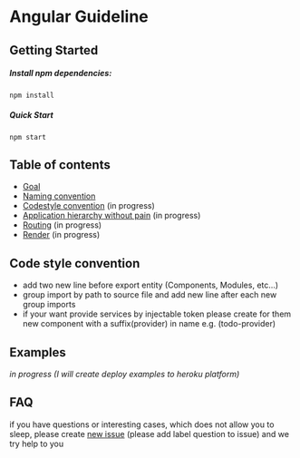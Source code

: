 # Angular Guideline

## Getting Started

##### Install npm dependencies:
```
npm install
```

##### Quick Start
```
npm start
```

## Table of contents

* [Goal](https://github.com/Frontend-Stars/angular-guideline/wiki/Goal)
* [Naming convention](https://github.com/Frontend-Stars/angular-guideline/wiki/Naming-convention)
* [Codestyle convention](https://github.com/Frontend-Stars/angular-guideline/wiki/Codestyle-convention) (in progress)
* [Application hierarchy without pain](https://github.com/Frontend-Stars/angular-guideline/wiki/Application-hierarchy-without-pain) (in progress)
* [Routing](https://github.com/Frontend-Stars/angular-guideline/wiki/Routing) (in progress)
* [Render](https://github.com/Frontend-Stars/angular-guideline/wiki/Render) (in progress)

## Code style convention
* add two new line before export entity (Components, Modules, etc...)
* group import by path to source file and add new line after each new group imports
* if your want provide services by injectable token please create for them new component with a suffix(provider) in name e.g. (todo-provider)

## Examples
_in progress (I will create deploy examples to heroku platform)_

## FAQ
if you have questions or interesting cases, which does not allow you to sleep, please create [new issue](https://github.com/Frontend-Stars/angular-guideline/issues) (please add label question to issue) and we try help to you
